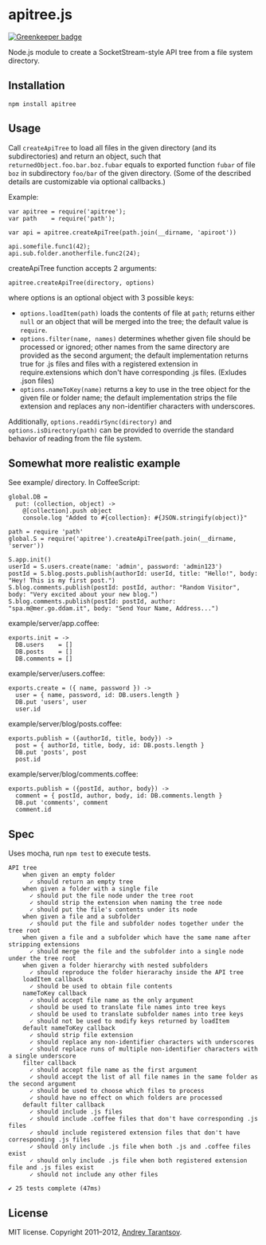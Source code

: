 apitree.js
===========

[![Greenkeeper badge](https://badges.greenkeeper.io/andreyvit/apitree.js.svg)](https://greenkeeper.io/)

Node.js module to create a SocketStream-style API tree from a file system directory.


Installation
------------

    npm install apitree


Usage
-----

Call `createApiTree` to load all files in the given directory (and its subdirectories) and return an object, such that `returnedObject.foo.bar.boz.fubar` equals to exported function `fubar` of file `boz` in subdirectory `foo/bar` of the given directory. (Some of the described details are customizable via optional callbacks.)

Example:

    var apitree = require('apitree');
    var path    = require('path');

    var api = apitree.createApiTree(path.join(__dirname, 'apiroot'))

    api.somefile.func1(42);
    api.sub.folder.anotherfile.func2(24);

createApiTree function accepts 2 arguments:

    apitree.createApiTree(directory, options)

where options is an optional object with 3 possible keys:

* `options.loadItem(path)` loads the contents of file at `path`; returns either `null` or an object that will be merged into the tree; the default value is `require`.
* `options.filter(name, names)` determines whether given file should be processed or ignored; other names from the same directory are provided as the second argument; the default implementation returns true for .js files and files with a registered extension in require.extensions which don't have corresponding .js files. (Exludes .json files)
* `options.nameToKey(name)` returns a key to use in the tree object for the given file or folder name; the default implementation strips the file extension and replaces any non-identifier characters with underscores.

Additionally, `options.readdirSync(directory)` and `options.isDirectory(path)` can be provided to override the standard behavior of reading from the file system.


Somewhat more realistic example
-------------------------------

See example/ directory. In CoffeeScript:

    global.DB =
      put: (collection, object) ->
        @[collection].push object
        console.log "Added to #{collection}: #{JSON.stringify(object)}"

    path = require 'path'
    global.S = require('apitree').createApiTree(path.join(__dirname, 'server'))

    S.app.init()
    userId = S.users.create(name: 'admin', password: 'admin123')
    postId = S.blog.posts.publish(authorId: userId, title: "Hello!", body: "Hey! This is my first post.")
    S.blog.comments.publish(postId: postId, author: "Random Visitor", body: "Very excited about your new blog.")
    S.blog.comments.publish(postId: postId, author: "spa.m@mer.go.ddam.it", body: "Send Your Name, Address...")

example/server/app.coffee:

    exports.init = ->
      DB.users    = []
      DB.posts    = []
      DB.comments = []

example/server/users.coffee:

    exports.create = ({ name, password }) ->
      user = { name, password, id: DB.users.length }
      DB.put 'users', user
      user.id

example/server/blog/posts.coffee:

    exports.publish = ({authorId, title, body}) ->
      post = { authorId, title, body, id: DB.posts.length }
      DB.put 'posts', post
      post.id

example/server/blog/comments.coffee:

    exports.publish = ({postId, author, body}) ->
      comment = { postId, author, body, id: DB.comments.length }
      DB.put 'comments', comment
      comment.id


Spec
----

Uses mocha, run `npm test` to execute tests.

    API tree
        when given an empty folder
          ✓ should return an empty tree
        when given a folder with a single file
          ✓ should put the file node under the tree root
          ✓ should strip the extension when naming the tree node
          ✓ should put the file's contents under its node
        when given a file and a subfolder
          ✓ should put the file and subfolder nodes together under the tree root
        when given a file and a subfolder which have the same name after stripping extensions
          ✓ should merge the file and the subfolder into a single node under the tree root
        when given a folder hierarchy with nested subfolders
          ✓ should reproduce the folder hierarachy inside the API tree
        loadItem callback
          ✓ should be used to obtain file contents
        nameToKey callback
          ✓ should accept file name as the only argument
          ✓ should be used to translate file names into tree keys
          ✓ should be used to translate subfolder names into tree keys
          ✓ should not be used to modify keys returned by loadItem
        default nameToKey callback
          ✓ should strip file extension
          ✓ should replace any non-identifier characters with underscores
          ✓ should replace runs of multiple non-identifier characters with a single underscore
        filter callback
          ✓ should accept file name as the first argument
          ✓ should accept the list of all file names in the same folder as the second argument
          ✓ should be used to choose which files to process
          ✓ should have no effect on which folders are processed
        default filter callback
          ✓ should include .js files
          ✓ should include .coffee files that don't have corresponding .js files
          ✓ should include registered extension files that don't have corresponding .js files
          ✓ should only include .js file when both .js and .coffee files exist
          ✓ should only include .js file when both registered extension file and .js files exist
          ✓ should not include any other files

    ✔ 25 tests complete (47ms)


License
-------

MIT license. Copyright 2011–2012, [Andrey Tarantsov](andrey@tarantsov.com).
